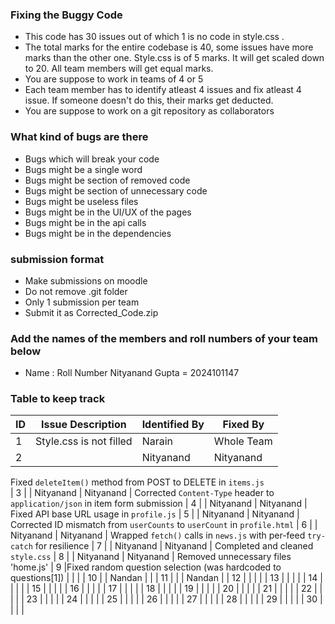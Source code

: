 ### Fixing the Buggy Code

- This code has 30 issues out of which 1 is no code in style.css . 
- The total marks for the entire codebase is 40, some issues have more marks than the other one. Style.css is of 5 marks. It will get scaled down to 20. All team members will get equal marks.
- You are suppose to work in teams of 4 or 5
- Each team member has to identify atleast 4 issues and fix atleast 4 issue. If someone doesn't do this, their marks get deducted.
- You are suppose to work on a git repository as collaborators

### What kind of bugs are there

- Bugs which will break your code
- Bugs might be a single word
- Bugs might be section of removed code
- Bugs might be section of unnecessary code
- Bugs might be useless files
- Bugs might be in the UI/UX of the pages
- Bugs might be in the api calls
- Bugs might be in the dependencies  

### submission format

- Make submissions on moodle
- Do not remove .git folder 
- Only 1 submission per team
- Submit it as Corrected_Code.zip

### Add the names of the members and roll numbers of your team below

- Name : Roll Number
Nityanand Gupta = 2024101147

### Table to keep track

| ID  | Issue Description                        | Identified By | Fixed By     |
|-----|------------------------------------------|---------------|--------------|
| 1   | Style.css is not filled                                    |         Narain |     Whole Team     |
| 2   |                                          | Nityanand  |       Nityanand       |
Fixed `deleteItem()` method from POST to DELETE in `items.js`   
| 3   |                                          |   Nityanand            |   Nityanand           |
Corrected `Content-Type` header to `application/json` in item form submission
| 4   |                                          |   Nityanand            |   Nityanand           |
 Fixed API base URL usage in `profile.js`
| 5   |                                          |   Nityanand            |      Nityanand        |
Corrected ID mismatch from `userCounts` to `userCount` in `profile.html`
| 6   |                                          |   Nityanand            |  Nityanand            |
Wrapped `fetch()` calls in `news.js` with per-feed `try-catch` for resilience
| 7   |                                          |   Nityanand            | Nityanand             |
Completed and cleaned `style.css`
| 8   |                                          |   Nityanand            |   Nityanand           |
 Removed unnecessary files 'home.js'
| 9   |Fixed random question selection (was hardcoded to questions[1])                       |               |              |
| 10  |                                          |     Nandan          |              |
| 11  |                                          |               |    Nandan          |
| 12  |                                          |               |              |
| 13  |                                          |               |              |
| 14  |                                          |               |              |
| 15  |                                          |               |              |
| 16  |                                          |               |              |
| 17  |                                          |               |              |
| 18  |                                          |               |              |
| 19  |                                          |               |              |
| 20  |                                          |               |              |
| 21  |                                          |               |              |
| 22  |                                          |               |              |
| 23  |                                          |               |              |
| 24  |                                          |               |              |
| 25  |                                          |               |              |
| 26  |                                          |               |              |
| 27  |                                          |               |              |
| 28  |                                          |               |              |
| 29  |                                          |               |              |
| 30  |                                          |               |              |
